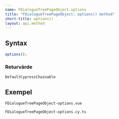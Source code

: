 ```yaml
---
name: FDialogueTreePageObject.options
title: "FDialogueTreePageObject: options() method"
short-title: options()
layout: api.method
---
```


## Syntax

```ts nocompile nolint
options();
```

### Returvärde

`DefaultCypressChainable`

## Exempel

```import static
FDialogueTreePageObject-options.vue
```

```import
FDialogueTreePageObject-options.cy.ts
```
